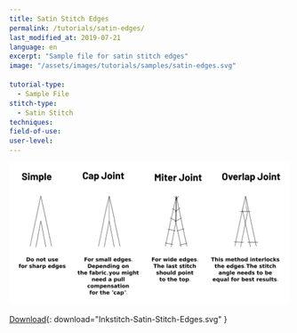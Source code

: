 ```yaml
---
title: Satin Stitch Edges
permalink: /tutorials/satin-edges/
last_modified_at: 2019-07-21
language: en
excerpt: "Sample file for satin stitch edges"
image: "/assets/images/tutorials/samples/satin-edges.svg"

tutorial-type:
  - Sample File
stitch-type: 
  - Satin Stitch
techniques:
field-of-use:
user-level: 
---
```

![Satin Edges](/assets/images/tutorials/samples/satin-edges.svg)

[Download](/assets/images/tutorials/samples/satin-edges.svg){: download="Inkstitch-Satin-Stitch-Edges.svg" }
